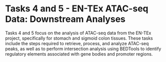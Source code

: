 # Tasks 4 and 5 - EN-TEx ATAC-seq Data: Downstream Analyses

Tasks 4 and 5 focus on the analysis of ATAC-seq data from the EN-TEx project, specifically for stomach and sigmoid colon tissues. These tasks include the steps required to retrieve, process, and analyze ATAC-seq peaks, as well as to perform intersection analysis using BEDTools to identify regulatory elements associated with gene bodies and promoter regions.
